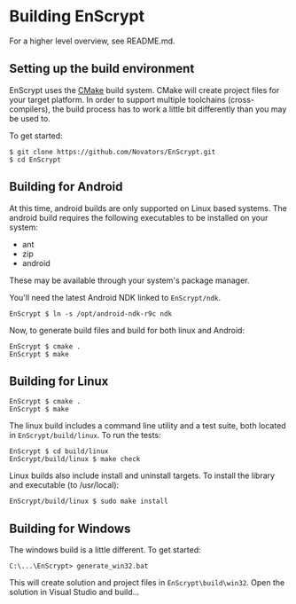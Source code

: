 # Building EnScrypt

For a higher level overview, see README.md.

## Setting up the build environment
EnScrypt uses the [CMake](http://www.cmake.org/) build system.  CMake will create project files for your target platform.  In order to support multiple toolchains (cross-compilers), the build process has to work a little bit differently than you may be used to.

To get started:

```
$ git clone https://github.com/Novators/EnScrypt.git
$ cd EnScrypt
```

## Building for Android
At this time, android builds are only supported on Linux based systems.  The android build requires the following executables to be installed on your system:

* ant
* zip
* android

These may be available through your system's package manager.

You'll need the latest Android NDK linked to ```EnScrypt/ndk```.  

```
EnScrypt $ ln -s /opt/android-ndk-r9c ndk
```

Now, to generate build files and build for both linux and Android:

```
EnScrypt $ cmake .
EnScrypt $ make
```

## Building for Linux

```
EnScrypt $ cmake .
EnScrypt $ make
```

The linux build includes a command line utility and a test suite, both located in ```EnScrypt/build/linux```.  To run the tests:

```
EnScrypt $ cd build/linux
EnScrypt/build/linux $ make check
```

Linux builds also include install and uninstall targets.  To install the library and executable (to /usr/local):

```
EnScrypt/build/linux $ sudo make install
```

## Building for Windows
The windows build is a little different.  To get started:

```
C:\...\EnScrypt> generate_win32.bat
```

This will create solution and project files in ```EnScrypt\build\win32```.  Open the solution in Visual Studio and build...
